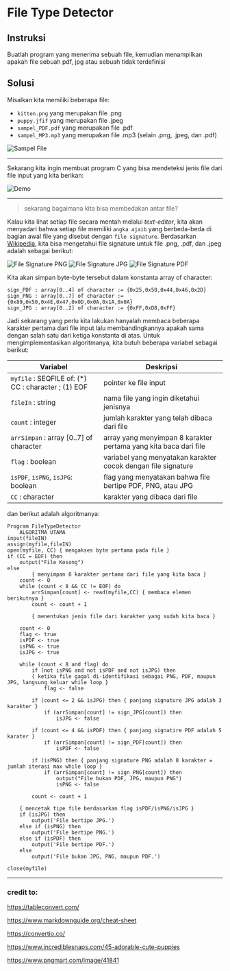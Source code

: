 # File Type Detector

## Instruksi
Buatlah program yang menerima sebuah file, kemudian menampilkan apakah file sebuah pdf, jpg atau sebuah tidak terdefinisi

## Solusi

Misalkan kita memiliki beberapa file:
  - `kitten.png` yang merupakan file .png
  - `puppy.jfif` yang merupakan file .jpeg
  - `sampel_PDF.pdf` yang merupakan file .pdf
  - `sampel_MP3.mp3` yang merupakan file .mp3 (selain .png, .jpeg, dan .pdf)
  
![Sampel File](https://github.com/bostang/ProblemSolving_C/blob/main/03_File%20Type%20Detector/dll_README/sampelFile.gif )

---
Sekarang kita ingin membuat program C yang bisa mendeteksi jenis file dari file input yang kita berikan:

![Demo](https://github.com/bostang/ProblemSolving_C/blob/main/03_File%20Type%20Detector/dll_README/demo.gif)

---

> sekarang bagaimana kita bisa membedakan antar file?

Kalau kita lihat setiap file secara mentah melalui *text-editor*, kita akan menyadari bahwa setiap file memiliki `angka ajaib` yang berbeda-beda di bagian awal file yang disebut dengan `file signature`. Berdasarkan [Wikipedia](https://en.wikipedia.org/wiki/List_of_file_signatures), kita bisa mengetahui file signature untuk file .png, .pdf, dan .jpeg adalah sebagai berikut:

![File Signature PNG](https://github.com/bostang/ProblemSolving_C/blob/main/03_File%20Type%20Detector/dll_README/png_fileSignature.png)
![File Signature JPG](https://github.com/bostang/ProblemSolving_C/blob/main/03_File%20Type%20Detector/dll_README/jpg_fileSignature.png)
![File Signature PDF](https://github.com/bostang/ProblemSolving_C/blob/main/03_File%20Type%20Detector/dll_README/pdf_fileSignature.png)

Kita akan simpan byte-byte tersebut dalam konstanta array of character:
```
sign_PDF : array[0..4] of character := {0x25,0x50,0x44,0x46,0x2D}
sign_PNG : array[0..7] of character := {0x89,0x50,0x4E,0x47,0x0D,0x0A,0x1A,0x0A}
sign_JPG : array[0..2] of character := {0xFF,0xD8,0xFF}
```

Jadi sekarang yang perlu kita lakukan hanyalah membaca beberapa karakter pertama dari file input lalu membandingkannya apakah sama dengan salah satu dari ketiga konstanta di atas. Untuk mengimplementasikan algoritmanya, kita butuh beberapa variabel sebagai berikut:

| **Variabel**                                        | **Deskripsi**                                                    |
|-----------------------------------------------------|------------------------------------------------------------------|
| `myfile` : SEQFILE of:  (\*) CC : character ; (1) EOF | pointer ke file input                                            |
| `fileIn` : string                                     | nama file yang ingin diketahui jenisnya                          |
| `count` : integer                                     | jumlah karakter yang telah dibaca dari file                      |
| `arrSimpan` : array [0..7] of character               | array yang menyimpan 8 karakter pertama yang kita baca dari file |
| `flag` : boolean                                      | variabel yang menyatakan karakter cocok dengan file signature    |
| `isPDF`, `isPNG`, `isJPG`: boolean                       | flag yang menyatakan bahwa file bertipe PDF, PNG, atau JPG       |
| `CC` : character                                      | karakter yang dibaca dari file                                   |


dan berikut adalah algoritmanya:
```
Program FileTypeDetector
	ALGORITMA UTAMA
input(fileIN)
assign(myfile,fileIN)
open(myfile, CC) { mengakses byte pertama pada file }
if (CC = EOF) then
	output("File Kosong")
else
		{ menyimpan 8 karakter pertama dari file yang kita baca }
	count <- 0
	while (count < 8 && CC != EOF) do
		arrSimpan[count] <- read(myfile,CC) { membaca elemen berikutnya }
		count <- count + 1
	
		{ menentukan jenis file dari karakter yang sudah kita baca }

	count <- 0
	flag <- true
	isPDF <- true
	isPNG <- true
	isJPG <- true

	while (count < 8 and flag) do
		if (not isPNG and not isPDF and not isJPG) then
		{ ketika file gagal di-identifikasi sebagai PNG, PDF, maupun JPG, langsung keluar while loop }
			flag <- false

		if (count <= 2 && isJPG) then { panjang signature JPG adalah 3 karakter }
			if (arrSimpan[count] != sign_JPG[count]) then
				isJPG <- false
		
		if (count <= 4 && isPDF) then { panjang signatire PDF adalah 5 karater } 
			if (arrSimpan[count] != sign_PDF[count]) then
				isPDF <- false

		if (isPNG) then { panjang signature PNG adalah 8 karakter = jumlah iterasi max while loop }
			if (arrSimpan[count] != sign_PNG[count]) then
				output("File bukan PDF, JPG, maupun PNG")
				isPNG <- false

		count <- count + 1

	{ mencetak tipe file berdasarkan flag isPDF/isPNG/isJPG }
	if (isJPG) then
		output('File bertipe JPG.')
	else if (isPNG) then
		output('File bertipe PNG.')
	else if (isPDF) then
		output('File bertipe PDF.')
	else
		output('File bukan JPG, PNG, maupun PDF.')

close(myfile)
```

---
### credit to:

https://tableconvert.com/

https://www.markdownguide.org/cheat-sheet

https://convertio.co/

https://www.incrediblesnaps.com/45-adorable-cute-puppies

https://www.pngmart.com/image/41841
